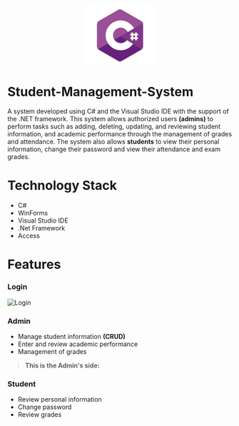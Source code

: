<p align="center">
  <img
    src="https://github.com/majda-dev/Student-Management-System/blob/main/c%23.png?raw=true"
    alt="C#'s custom image"
   width='150';"
  />
</p>

# Student-Management-System
A system developed using C# and the Visual Studio IDE with the support of the .NET framework. This system allows authorized users **(admins)** to perform tasks such as adding, deleting, updating, and reviewing student information, and academic performance through the management of grades and attendance. 
The system also allows **students** to view their personal information, change their password and view their attendance and exam grades.

# Technology Stack
- C#
- WinForms
- Visual Studio IDE
- .Net Framework
- Access

# Features
### Login
![Login](https://github.com/majda-dev/Student-Management-System/assets/112486265/4a8936cf-401b-4d9e-842f-944635cb76d1)
### Admin
- Manage student information **(CRUD)**
- Enter and review academic performance
- Management of grades
> **This is the Admin's side:**


### Student
- Review personal information
- Change password
- Review grades
